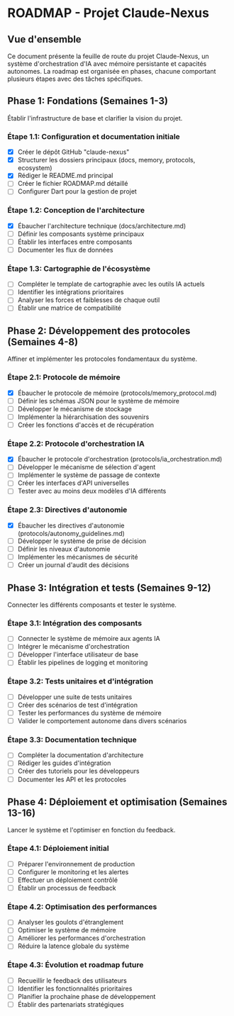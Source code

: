 # ROADMAP - Projet Claude-Nexus

## Vue d'ensemble
Ce document présente la feuille de route du projet Claude-Nexus, un système d'orchestration d'IA avec mémoire persistante et capacités autonomes. La roadmap est organisée en phases, chacune comportant plusieurs étapes avec des tâches spécifiques.

## Phase 1: Fondations (Semaines 1-3)
Établir l'infrastructure de base et clarifier la vision du projet.

### Étape 1.1: Configuration et documentation initiale
- [x] Créer le dépôt GitHub "claude-nexus"
- [x] Structurer les dossiers principaux (docs, memory, protocols, ecosystem)
- [x] Rédiger le README.md principal
- [ ] Créer le fichier ROADMAP.md détaillé
- [ ] Configurer Dart pour la gestion de projet

### Étape 1.2: Conception de l'architecture
- [x] Ébaucher l'architecture technique (docs/architecture.md)
- [ ] Définir les composants système principaux
- [ ] Établir les interfaces entre composants
- [ ] Documenter les flux de données

### Étape 1.3: Cartographie de l'écosystème
- [ ] Compléter le template de cartographie avec les outils IA actuels
- [ ] Identifier les intégrations prioritaires
- [ ] Analyser les forces et faiblesses de chaque outil
- [ ] Établir une matrice de compatibilité

## Phase 2: Développement des protocoles (Semaines 4-8)
Affiner et implémenter les protocoles fondamentaux du système.

### Étape 2.1: Protocole de mémoire
- [x] Ébaucher le protocole de mémoire (protocols/memory_protocol.md)
- [ ] Définir les schémas JSON pour le système de mémoire
- [ ] Développer le mécanisme de stockage
- [ ] Implémenter la hiérarchisation des souvenirs
- [ ] Créer les fonctions d'accès et de récupération

### Étape 2.2: Protocole d'orchestration IA
- [x] Ébaucher le protocole d'orchestration (protocols/ia_orchestration.md)
- [ ] Développer le mécanisme de sélection d'agent
- [ ] Implémenter le système de passage de contexte
- [ ] Créer les interfaces d'API universelles
- [ ] Tester avec au moins deux modèles d'IA différents

### Étape 2.3: Directives d'autonomie
- [x] Ébaucher les directives d'autonomie (protocols/autonomy_guidelines.md)
- [ ] Développer le système de prise de décision
- [ ] Définir les niveaux d'autonomie
- [ ] Implémenter les mécanismes de sécurité
- [ ] Créer un journal d'audit des décisions

## Phase 3: Intégration et tests (Semaines 9-12)
Connecter les différents composants et tester le système.

### Étape 3.1: Intégration des composants
- [ ] Connecter le système de mémoire aux agents IA
- [ ] Intégrer le mécanisme d'orchestration
- [ ] Développer l'interface utilisateur de base
- [ ] Établir les pipelines de logging et monitoring

### Étape 3.2: Tests unitaires et d'intégration
- [ ] Développer une suite de tests unitaires
- [ ] Créer des scénarios de test d'intégration
- [ ] Tester les performances du système de mémoire
- [ ] Valider le comportement autonome dans divers scénarios

### Étape 3.3: Documentation technique
- [ ] Compléter la documentation d'architecture
- [ ] Rédiger les guides d'intégration
- [ ] Créer des tutoriels pour les développeurs
- [ ] Documenter les API et les protocoles

## Phase 4: Déploiement et optimisation (Semaines 13-16)
Lancer le système et l'optimiser en fonction du feedback.

### Étape 4.1: Déploiement initial
- [ ] Préparer l'environnement de production
- [ ] Configurer le monitoring et les alertes
- [ ] Effectuer un déploiement contrôlé
- [ ] Établir un processus de feedback

### Étape 4.2: Optimisation des performances
- [ ] Analyser les goulots d'étranglement
- [ ] Optimiser le système de mémoire
- [ ] Améliorer les performances d'orchestration
- [ ] Réduire la latence globale du système

### Étape 4.3: Évolution et roadmap future
- [ ] Recueillir le feedback des utilisateurs
- [ ] Identifier les fonctionnalités prioritaires
- [ ] Planifier la prochaine phase de développement
- [ ] Établir des partenariats stratégiques